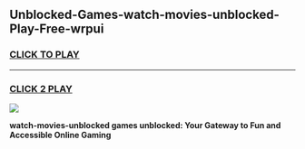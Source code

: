 
## Unblocked-Games-watch-movies-unblocked-Play-Free-wrpui
<h3>
<a href="https://premium76.site?title=watch-movies-unblocked&ref=12A">CLICK TO PLAY</a></h3>
<hr>

<h3>
<a href="https://premium76.site?title=watch-movies-unblocked&ref=12A">CLICK 2 PLAY</a>
  
</h3>

<a href="https://premium76.site?title=watch-movies-unblocked&ref=12A"><img src="https://clearcache.store/games.png"></a>


**watch-movies-unblocked games unblocked: Your Gateway to Fun and Accessible Online Gaming**

